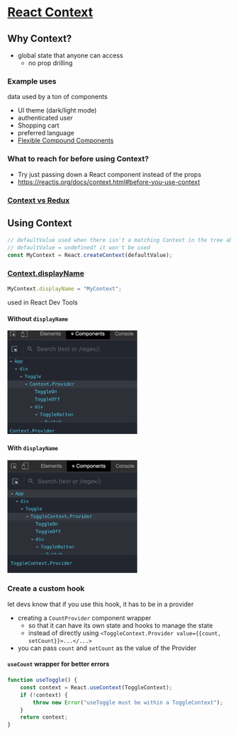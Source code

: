 # [React Context](https://reactjs.org/docs/context.html)

## Why Context?

-   global state that anyone can access
    -   no prop drilling

### Example uses

data used by a ton of components

-   UI theme (dark/light mode)
-   authenticated user
-   Shopping cart
-   preferred language
-   [Flexible Compound Components](compound-components.md)

### What to reach for before using Context?

-   Try just passing down a React component instead of the props
-   https://reactjs.org/docs/context.html#before-you-use-context

### [Context vs Redux](./redux#redux-vs-react-context)

## Using Context

```jsx
// defaultValue used when there isn't a matching Context in the tree above
// defaultValue = undefined? it won't be used
const MyContext = React.createContext(defaultValue);
```

### [Context.displayName](https://reactjs.org/docs/context.html#contextdisplayname)

```jsx
MyContext.displayName = "MyContext";
```

used in React Dev Tools

#### Without `displayName`

![without-display-name.png](without-display-name.png)

#### With `displayName`

![with-display-name.png](with-display-name.png)

### Create a custom hook

let devs know that if you use this hook, it has to be in a provider

-   creating a `CountProvider` component wrapper
    -   so that it can have its own state and hooks to manage the state
    -   instead of directly using `<ToggleContext.Provider value={{count, setCount}}>...</...>`
-   you can pass `count` and `setCount` as the value of the Provider

#### `useCount` wrapper for better errors

```js
function useToggle() {
    const context = React.useContext(ToggleContext);
    if (!context) {
        throw new Error("useToggle must be within a ToggleContext");
    }
    return context;
}
```
